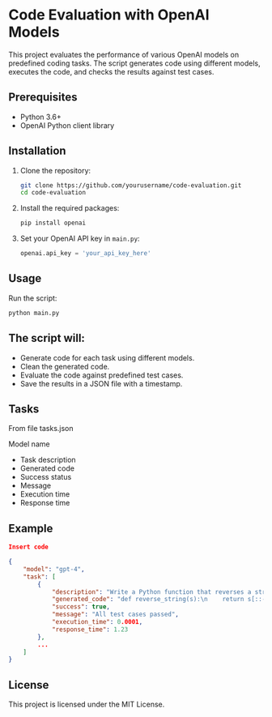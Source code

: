 # Code Evaluation with OpenAI Models

This project evaluates the performance of various OpenAI models on predefined coding tasks. The script generates code using different models, executes the code, and checks the results against test cases.

## Prerequisites

- Python 3.6+
- OpenAI Python client library

## Installation

1. Clone the repository:
    ```sh
    git clone https://github.com/yourusername/code-evaluation.git
    cd code-evaluation
    ```

2. Install the required packages:
    ```sh
    pip install openai
    ```

3. Set your OpenAI API key in `main.py`:
    ```python
    openai.api_key = 'your_api_key_here'
    ```

## Usage

Run the script:
```sh
python main.py
```

## The script will:

- Generate code for each task using different models.
- Clean the generated code.
- Evaluate the code against predefined test cases.
- Save the results in a JSON file with a timestamp.

## Tasks
From file tasks.json


Model name
- Task description
- Generated code
- Success status
- Message
- Execution time
- Response time

## Example
```Json
Insert code

{
    "model": "gpt-4",
    "task": [
        {
            "description": "Write a Python function that reverses a string.",
            "generated_code": "def reverse_string(s):\n    return s[::-1]",
            "success": true,
            "message": "All test cases passed",
            "execution_time": 0.0001,
            "response_time": 1.23
        },
        ...
    ]
}
```

## License
This project is licensed under the MIT License.